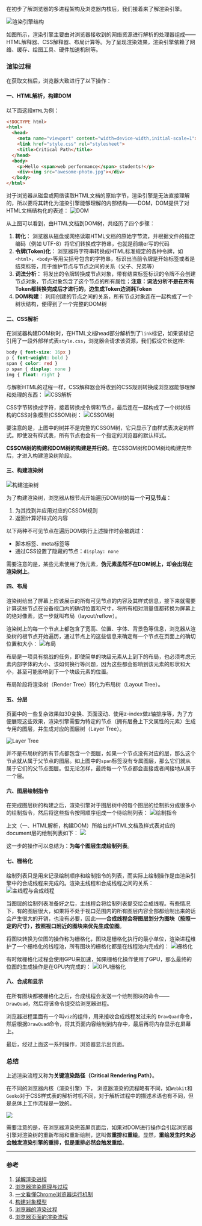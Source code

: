 在初步了解浏览器的多进程架构及浏览器内核后，我们接着来了解渲染引擎。

![渲染引擎结构](https://pic.downk.cc/item/5e65238098271cb2b89a1c67.jpg)

如图所示，渲染引擎主要由对浏览器接收到的网络资源进行解析的处理器组成——HTML解释器、CSS解释器、布局计算等。为了呈现渲染效果，渲染引擎依赖了网络、缓存、绘图工具、硬件加速机制等。

### 渲染过程
在获取文档后，浏览器大致进行了以下操作：

#### 一、HTML解析，构建DOM
以下面这段`HTML`为例：
```html
<!DOCTYPE html>
<html>
  <head>
    <meta name="viewport" content="width=device-width,initial-scale=1">
    <link href="style.css" rel="stylesheet">
    <title>Critical Path</title>
  </head>
  <body>
    <p>Hello <span>web performance</span> students!</p>
    <div><img src="awesome-photo.jpg"></div>
  </body>
</html>
```

对于浏览器从磁盘或网络读取HTML文档的原始字节，渲染引擎是无法直接理解的，所以要将其转化为渲染引擎能够理解的内部结构——DOM，DOM提供了对HTML文档结构化的表述：
![DOM](https://pic.downk.cc/item/5ea7bcd3c2a9a83be597316e.png)

从上图可以看到，由HTML文档到DOM树，共经历了四个步骤：
1. **转化**： 浏览器从磁盘或网络读取HTML文档的原始字节流，并根据文件的指定编码（例如 UTF-8）将它们转换成字符串，也就是前端er写的代码
2. **令牌(Token)化**： 浏览器将字符串转换成HTML标准规定的各种令牌，如`<html>`，`<body>`等用尖括号包含的字符串，标识出当前令牌是开始标签或者是结束标签，用于维护节点与节点之间的关系（父子、兄弟等）
3. **词法分析**： 将发出的令牌转换成节点对象，带有结束标签标识的令牌不会创建节点对象，节点对象包含了这个节点的所有属性；**注意：词法分析不是在所有Token都转换完成后才进行的，边生成Token边消耗Token**
4. **DOM构建**： 利用创建的节点之间的关系，所有节点对象连在一起构成了一个树状结构，便得到了一个完整的DOM树

#### 二、CSS解析
在浏览器构建DOM树时，在HTML文档head部分解析到了`link`标记，如果该标记引用了一段外部样式表`style.css`，浏览器会请求该资源，我们假设它长这样:
```css
body { font-size: 16px }
p { font-weight: bold }
span { color: red }
p span { display: none }
img { float: right }
```

与解析HTML的过程一样，CSS解释器会将收到的CSS规则转换成浏览器能够理解和处理的东西：
![CSS解析](https://pic.downk.cc/item/5ebac694c2a9a83be5bfbf63.png)

CSS字节转换成字符，接着转换成令牌和节点，最后连在一起构成了一个树状结构的CSS对象模型(CSSOM)树：
![CSSOM树](https://pic.downk.cc/item/5ebacb11c2a9a83be5c88711.png)

要注意的是，上图中的树并不是完整的CSSOM树，它只显示了由样式表决定的样式。即使没有样式表，所有节点也会有一个指定的浏览器的默认样式。

**CSSOM树的构建和DOM树的构建是并行的**。在CSSOM树和DOM树均构建完毕后，才进入构建渲染树阶段。

#### 三、构建渲染树
![构建渲染树](https://pic.downk.cc/item/5ebacd74c2a9a83be5cb49d4.png)

为了构建渲染树，浏览器从根节点开始遍历DOM树的每一个**可见节点**：
1. 为其找到并应用对应的CSSOM规则
2. 返回计算好样式的内容

以下两种不可见节点在遍历DOM执行上述操作时会被跳过：
- 脚本标签、meta标签等
- 通过CSS设置了隐藏的节点：`display: none`

需要注意的是，某些元素使用了伪元素，**伪元素虽然不在DOM树上，却会出现在渲染树上**。

#### 四、布局
渲染树给出了屏幕上应该展示的所有可见节点的内容及其样式信息，接下来就需要计算这些节点在设备视口内的确切位置和尺寸，将所有相对测量值都转换为屏幕上的绝对像素，这一步就叫布局（layout/reflow）。

渲染树上的每一个节点上都包含了宽高、位置、字体、背景色等信息，浏览器从渲染树的根节点开始遍历，通过节点上的这些信息来确定每一个节点在页面上的确切位置和大小：
![布局](https://pic.downk.cc/item/5ece8e46c2a9a83be51bac88.jpg)

布局是一项具有挑战的任务，即使简单的块级元素从上到下的布局，也必须考虑元素内部字体的大小、该如何换行等问题，因为这些都会影响到该元素的形状和大小，甚至可能影响到下一个块级元素的位置。

布局阶段将渲染树（Render Tree）转化为布局树（Layout Tree）。

#### 五、分层
页面中的一些复杂效果如3D变换、页面滚动、使用z-index做z轴排序等，为了方便展现这些效果，渲染引擎需要为特定的节点（拥有层叠上下文属性的元素）生成专用的图层，并生成对应的图层树（Layer Tree）。

![Layer Tree](https://img.imgdb.cn/item/6003f8a23ffa7d37b3809f3c.png)

并不是布局树的所有节点都包含一个图层，如果一个节点没有对应的层，那么这个节点就从属于父节点的图层。如上图中的`span`标签没有专属图层，那么它们就从属于它们的父节点图层。但无论怎样，最终每一个节点都会直接或者间接地从属于一个层。

#### 六、图层绘制指令
在完成图层树的构建之后，渲染引擎对于图层树中的每个图层的绘制拆分成很多小的绘制指令，然后将这些指令按照顺序组成一个待绘制列表：
![绘制指令](https://img.imgdb.cn/item/600467b03ffa7d37b3ba75d9.png)

上文（一、HTML解析，构建DOM）所给出的HTML文档及样式表对应的document层的绘制列表如下：
![](https://img.imgdb.cn/item/60046d283ffa7d37b3bcb13f.jpg)

这一步的操作可以总结为：**为每个图层生成绘制列表**。

#### 七、栅格化
绘制列表只是用来记录绘制顺序和绘制指令的列表，而实际上绘制操作是由渲染引擎中的合成线程来完成的。渲染主线程和合成线程之间的关系：
![主线程与合成线程](https://img.imgdb.cn/item/600471d83ffa7d37b3beb32f.png)

当图层的绘制列表准备好之后，主线程会将绘制列表提交给合成线程。有些情况下，有的图层很大，如果将不处于视口范围内的所有图层内容全部都绘制出来的话会产生很大的开销，也没有必要，因此——**合成线程会将图层划分为图块（按照一定的尺寸），按照视口附近的图块来优先生成位图**。

将图块转换为位图的操作称为栅格化，图块是栅格化执行的最小单位，渲染进程维护了一个栅格化的线程池，所有图块的栅格化都是在线程池内完成的：
![栅格化](https://img.imgdb.cn/item/60047e7a3ffa7d37b3c33975.png)

有时候栅格化过程会使用GPU来加速，如果栅格化操作使用了GPU，那么最终的位图的生成操作是在GPU内完成的：
![GPU栅格化](https://img.imgdb.cn/item/60047f403ffa7d37b3c377d9.png)

#### 八、合成和显示
在所有图块都被栅格化之后，合成线程会发送一个绘制图块的命令——`DrawQuad`，然后将该命令提交给浏览器进程。

浏览器进程里面有一个叫`viz`的组件，用来接收合成线程发过来的 `DrawQuad`命令，然后根据`DrawQuad`命令，将其页面内容绘制到内存中，最后再将内存显示在屏幕上。

最后，经过上面这一系列操作，浏览器显示出页面。

### 总结
上述渲染流程又称为**关键渲染路径（Critical Rendering Path）**。

在不同的浏览器内核（渲染引擎）下， 浏览器渲染的流程略有不同，如`Webkit`和`Geoko`对于CSS样式表的解析时机不同，对于解析过程中的描述术语也有不同，但是总体上工作流程是一致的。

![](https://img.imgdb.cn/item/600339ee3ffa7d37b328f2ad.png)

需要注意的是，在浏览器渲染完首屏页面后，如果对DOM进行操作会引起浏览器引擎对渲染树的重新布局和重新绘制，这叫做**重排**和**重绘**。显然，**重绘发生时未必会触发渲染引擎的重排，但是重排必然会触发重绘**。

___
### 参考
1. [详解渲染进程](https://blog.acohome.cn/inside-browser-part3/)
2. [浏览器渲染原理与过程](https://srtian96.gitee.io/blog/2018/06/01/%E6%B5%8F%E8%A7%88%E5%99%A8%E6%B8%B2%E6%9F%93%E5%8E%9F%E7%90%86/)
3. [一文看懂Chrome浏览器运行机制](https://zhuanlan.zhihu.com/p/102149546)
4. [构建对象模型](https://developers.google.com/web/fundamentals/performance/critical-rendering-path/constructing-the-object-model?hl=zh-cn)
5. [浏览器的渲染过程](https://zhuanlan.zhihu.com/p/74792085)
6. [浏览器页面的渲染流程](https://juejin.cn/post/6844904020193067015)
